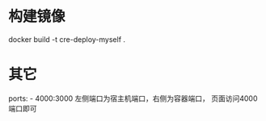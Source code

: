 # 构建镜像
docker build -t cre-deploy-myself  .



# 其它

ports:
    - 4000:3000
左侧端口为宿主机端口，右侧为容器端口， 页面访问4000端口即可
